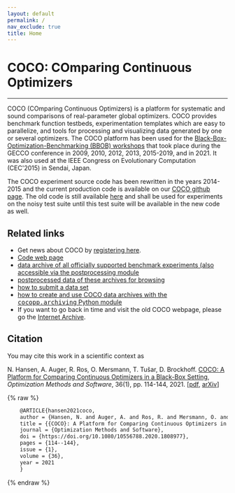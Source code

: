 ```yaml
---
layout: default
permalink: /
nav_exclude: true
title: Home
---
```

# COCO: COmparing Continuous Optimizers  #
---

COCO (COmparing Continuous Optimizers) is a platform for systematic and sound comparisons of real-parameter global optimizers. 
COCO provides benchmark function testbeds, experimentation templates which are easy to parallelize, and tools for processing and 
visualizing data generated by one or several optimizers. The COCO platform has been used for the
[Black-Box-Optimization-Benchmarking (BBOB) workshops](http://numbbo.github.io/workshops/) that took place during the GECCO
conference in 2009, 2010, 2012, 2013, 2015-2019, and in 2021. It was also used at the IEEE Congress on Evolutionary Computation
(CEC'2015) in Sendai, Japan.

The COCO experiment source code has been rewritten in the years 2014-2015 and the current production code is available on our
[COCO github page](https://github.com/numbbo/coco). The old code is still available [here](oldcode/bboball15.03.tar.gz)
 and shall be used for experiments on the noisy test suite until this test suite will be available in the new code as well. 







Related links
-------------

<ul>
<li>Get news about COCO by <a href="http://numbbo.github.io/register">registering here</a>.
</li>
<li><a href="https://github.com/numbbo/coco">Code web page</a>
</li>
<li><a href="https://numbbo.github.io/data-archive">
    data archive of all officially supported benchmark experiments (also accessible via the postprocessing module</a>
</li>
<li><a href="https://numbbo.github.io/ppdata-archive">
    postprocessed data of these archives for browsing</a>
</li>
<li><a href="https://github.com/numbbo/coco/blob/master/howtos/publish-a-dataset-howto.md">
  how to submit a data set</a>
</li><li>
  <a href="https://github.com/numbbo/coco/blob/master/code-postprocessing/cocopp/archiving.py">
  how to create and use COCO data archives with the <tt>cocopp.archiving</tt> Python module</a>
</li><li>
  If you want to go back in time and visit the old COCO webpage, please go the <a href="https://web.archive.org/web/20210504150230/https://coco.gforge.inria.fr/">Internet Archive</a>.
</li></ul>


Citation
--------

You may cite this work in a scientific context as

N. Hansen, A. Auger, R. Ros, O. Mersmann, T. Tušar, D. Brockhoff. [COCO: A Platform for Comparing Continuous Optimizers in a Black-Box Setting](https://doi.org/10.1080/10556788.2020.1808977), _Optimization Methods and Software_, 36(1), pp. 114-144, 2021. [[pdf](https://www.tandfonline.com/eprint/DQPF7YXFJVMTQBH8NKR8/pdf?target=10.1080/10556788.2020.1808977), [arXiv](https://arxiv.org/abs/1603.08785)]

{% raw %}
```latex
    @ARTICLE{hansen2021coco,
    author = {Hansen, N. and Auger, A. and Ros, R. and Mersmann, O. and Tu{\v s}ar, T. and Brockhoff, D.},
    title = {{COCO}: A Platform for Comparing Continuous Optimizers in a Black-Box Setting},
    journal = {Optimization Methods and Software},
    doi = {https://doi.org/10.1080/10556788.2020.1808977},
    pages = {114--144},
    issue = {1},
    volume = {36},
    year = 2021
    }
```
{% endraw %}

<link rel="stylesheet" href="{{ '/assets/css/custom.css' | relative_url }}"/>
